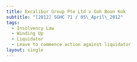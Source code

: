 ```yaml
---
title: Excalibur Group Pte Ltd v Goh Boon Kok
subtitle: "[2012] SGHC 71 / 05\_April\_2012"
tags:
  - Insolvency Law
  - Winding Up
  - Liquidator
  - Leave to commence action against liquidator
layout: single
---
```


